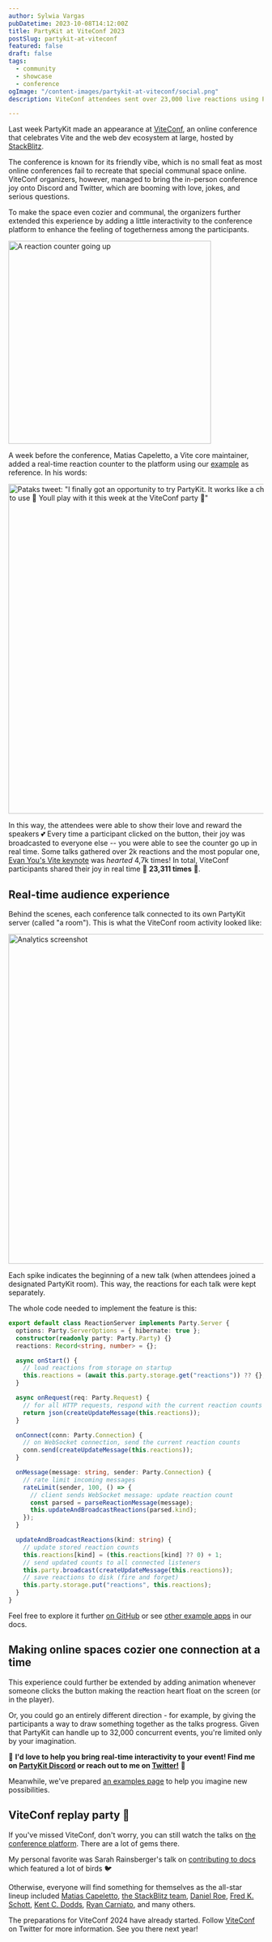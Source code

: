 ```yaml
---
author: Sylwia Vargas
pubDatetime: 2023-10-08T14:12:00Z
title: PartyKit at ViteConf 2023
postSlug: partykit-at-viteconf
featured: false
draft: false
tags:
  - community
  - showcase
  - conference
ogImage: "/content-images/partykit-at-viteconf/social.png"
description: ViteConf attendees sent over 23,000 live reactions using PartyKit.

---
```


Last week PartyKit made an appearance at [ViteConf](https://viteconf.org/23), an online conference that celebrates Vite and the web dev ecosystem at large, hosted by [StackBlitz](https://stackblitz.com/).

The conference is known for its friendly vibe, which is no small feat as most online conferences fail to recreate that special communal space online. ViteConf organizers, however, managed to bring the in-person conference joy onto Discord and Twitter, which are booming with love, jokes, and serious questions.

To make the space even cozier and communal, the organizers further extended this experience by adding a little interactivity to the conference platform to enhance the feeling of togetherness among the participants.

<img style="width:400px; height: auto;" src="/content-images/partykit-at-viteconf/hearts-go-up.gif" alt='A reaction counter going up'>

A week before the conference, Matias Capeletto, a Vite core maintainer, added a real-time reaction counter to the platform using our [example](https://github.com/partykit/example-reactions) as reference. In his words:

<a href="https://twitter.com/patak_dev/status/1708849034201268561" target="_blank" rel="noopener noreferrer"><img style="width:650px; height: auto;" src="/content-images/partykit-at-viteconf/patak-partykit.png" alt='Pataks tweet: "I finally got an opportunity to try PartyKit. It works like a charm. A true pleasure to use 💜 Youll play with it this week at the ViteConf party 🍿"'></a>

In this way, the attendees were able to show their love and reward the speakers 💕 Every time a participant clicked on the button, their joy was broadcasted to everyone else -- you were able to see the counter go up in real time. Some talks gathered over 2k reactions and the most popular one, [Evan You's Vite keynote](https://viteconf.org/23/replay/vite_keynote) was *hearted* 4,7k times! In total, ViteConf participants shared their joy in real time <nobr>🎈 **23,311 times** 🎈.</nobr>

## Real-time audience experience

Behind the scenes, each conference talk connected to its own PartyKit server (called "a room"). This is what the ViteConf room activity looked like:

<img style="width:650px; height: auto;" src="/content-images/partykit-at-viteconf/viteconf-analytics.png" alt='Analytics screenshot'>

Each spike indicates the beginning of a new talk (when attendees joined a designated PartyKit room). This way, the reactions for each talk were kept separately.

The whole code needed to implement the feature is this:

```ts
export default class ReactionServer implements Party.Server {
  options: Party.ServerOptions = { hibernate: true };
  constructor(readonly party: Party.Party) {}
  reactions: Record<string, number> = {};

  async onStart() {
    // load reactions from storage on startup
    this.reactions = (await this.party.storage.get("reactions")) ?? {};
  }

  async onRequest(req: Party.Request) {
    // for all HTTP requests, respond with the current reaction counts
    return json(createUpdateMessage(this.reactions));
  }

  onConnect(conn: Party.Connection) {
    // on WebSocket connection, send the current reaction counts
    conn.send(createUpdateMessage(this.reactions));
  }

  onMessage(message: string, sender: Party.Connection) {
    // rate limit incoming messages
    rateLimit(sender, 100, () => {
      // client sends WebSocket message: update reaction count
      const parsed = parseReactionMessage(message);
      this.updateAndBroadcastReactions(parsed.kind);
    });
  }

  updateAndBroadcastReactions(kind: string) {
    // update stored reaction counts
    this.reactions[kind] = (this.reactions[kind] ?? 0) + 1;
    // send updated counts to all connected listeners
    this.party.broadcast(createUpdateMessage(this.reactions));
    // save reactions to disk (fire and forget)
    this.party.storage.put("reactions", this.reactions);
  }
}
```

Feel free to explore it further [on GitHub](https://github.com/partykit/example-reactions) or see [other example apps](https://docs.partykit.io/examples) in our docs.

## Making online spaces cozier one connection at a time

This experience could further be extended by adding animation whenever someone clicks the button making the reaction heart float on the screen (or in the player).

Or, you could go an entirely different direction - for example, by giving the participants a way to draw something together as the talks progress. Given that PartyKit can handle up to 32,000 concurrent events, you're limited only by your imagination.

🎈 **I'd love to help you bring real-time interactivity to your event! Find me on <a href="https://discord.gg/8RXNx7ED3j" target="_blank" rel="noopener noreferrer">PartyKit Discord</a> or reach out to me on <a href="https://twitter.com/sylwiavargas" target="_blank" rel="noopener noreferrer">Twitter!</a>** 🎈

Meanwhile, we've prepared [an examples page](https://docs.partykit.io/examples) to help you imagine new possibilities.

## ViteConf replay party 🍿

If you've missed ViteConf, don't worry, you can still watch the talks on [the conference platform](https://viteconf.org/23/replay). There are a lot of gems there.

My personal favorite was Sarah Rainsberger's talk on [contributing to docs](https://viteconf.org/23/replay/docs) which featured a lot of birds 🐦

Otherwise, everyone will find something for themselves as the all-star lineup included [Matias Capeletto](https://viteconf.org/23/replay/vite_philosophy), [the StackBlitz team](https://viteconf.org/23/replay/stackblitz_keynote), [Daniel Roe](https://viteconf.org/23/replay/nuxt), [Fred K. Schott](https://viteconf.org/23/replay/astro), [Kent C. Dodds](https://viteconf.org/23/replay/vite_react_router), [Ryan Carniato](https://viteconf.org/23/replay/solid), and many others.

The preparations for ViteConf 2024 have already started. Follow [ViteConf](https://twitter.com/ViteConf) on Twitter for more information. See you there next year!
